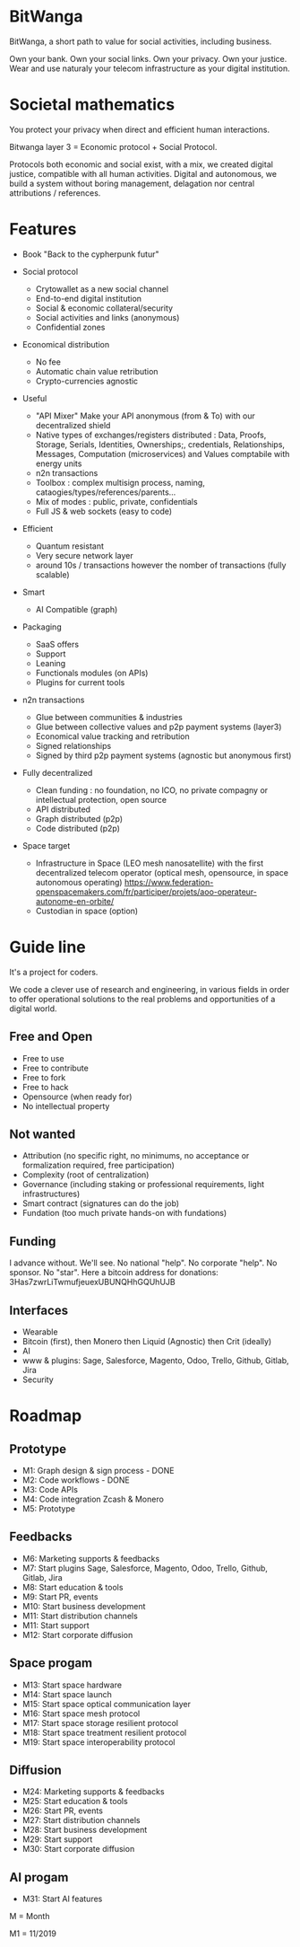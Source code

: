 # BitWanga

BitWanga, a short path to value for social activities, including business.

Own your bank. Own your social links. Own your privacy. Own your justice.
Wear and use naturaly your telecom infrastructure as your digital institution. 

# Societal mathematics

You protect your privacy when direct and efficient human interactions.

Bitwanga layer 3 = Economic protocol + Social Protocol. 

Protocols both economic and social exist, with a mix, we created digital justice, compatible with all human activities.
Digital and autonomous, we build a system without boring management, delagation nor central attributions / references.

# Features

* Book "Back to the cypherpunk futur"

* Social protocol
   * Crytowallet as a new social channel
   * End-to-end digital institution
   * Social & economic collateral/security
   * Social activities and links (anonymous)
   * Confidential zones

* Economical distribution
   * No fee
   * Automatic chain value retribution
   * Crypto-currencies agnostic

* Useful
  * "API Mixer" Make your API anonymous (from & To) with our decentralized shield
  * Native types of exchanges/registers distributed : Data, Proofs, Storage, Serials, Identities, Ownerships;, credentials, Relationships, Messages, Computation (microservices) and Values comptabile with energy units 
  * n2n transactions
  * Toolbox : complex multisign process, naming, cataogies/types/references/parents...
  * Mix of modes : public, private, confidentials
  * Full JS & web sockets (easy to code)

* Efficient
  * Quantum resistant
  * Very secure network layer
  * around 10s / transactions however the nomber of transactions (fully scalable)

* Smart
   * AI Compatible (graph)

* Packaging
   * SaaS offers
   * Support
   * Leaning
   * Functionals modules (on APIs)
   * Plugins for current tools
   
* n2n transactions
   * Glue between communities & industries
   * Glue between collective values and p2p payment systems (layer3)
   * Economical value tracking and retribution
   * Signed relationships
   * Signed by third p2p payment systems (agnostic but anonymous first)
 
* Fully decentralized
   * Clean funding : no foundation, no ICO, no private compagny or intellectual protection, open source
   * API distributed 
   * Graph distributed (p2p)
   * Code distributed (p2p)
   
* Space target
   * Infrastructure in Space (LEO mesh nanosatellite) with the first decentralized telecom operator (optical mesh, opensource, in space autonomous operating) https://www.federation-openspacemakers.com/fr/participer/projets/aoo-operateur-autonome-en-orbite/
   * Custodian in space (option)

# Guide line

It's a project for coders.

We code a clever use of research and engineering, in various fields in order to offer operational solutions to the real problems and opportunities of a digital world.

## Free and Open

* Free to use
* Free to contribute
* Free to fork
* Free to hack
* Opensource (when ready for)
* No intellectual property

## Not wanted

* Attribution (no specific right, no minimums, no acceptance or formalization required, free participation)
* Complexity (root of centralization)
* Governance (including staking or professional requirements, light infrastructures)
* Smart contract (signatures can do the job)
* Fundation (too much private hands-on with fundations)

## Funding

I advance without. We'll see.
No national "help".
No corporate "help".
No sponsor.
No "star".
Here a bitcoin address for donations: 3Has7zwrLiTwmufjeuexUBUNQHhGQUhUJB

## Interfaces

* Wearable
* Bitcoin (first), then Monero then Liquid (Agnostic) then Crit (ideally)
* AI
* www & plugins: Sage, Salesforce, Magento, Odoo, Trello, Github, Gitlab, Jira
* Security

# Roadmap

## Prototype

* M1: Graph design & sign process - DONE
* M2: Code workflows - DONE
* M3: Code APIs
* M4: Code integration Zcash & Monero
* M5: Prototype

## Feedbacks

* M6: Marketing supports & feedbacks
* M7: Start plugins Sage, Salesforce, Magento, Odoo, Trello, Github, Gitlab, Jira
* M8: Start education & tools
* M9: Start PR, events
* M10: Start business development
* M11: Start distribution channels
* M11: Start support
* M12: Start corporate diffusion

## Space progam

* M13: Start space hardware
* M14: Start space launch
* M15: Start space optical communication layer
* M16: Start space mesh protocol
* M17: Start space storage resilient protocol
* M18: Start space treatment resilient protocol
* M19: Start space interoperability protocol

## Diffusion

* M24: Marketing supports & feedbacks
* M25: Start education & tools
* M26: Start PR, events
* M27: Start distribution channels
* M28: Start business development
* M29: Start support
* M30: Start corporate diffusion

## AI progam

* M31: Start AI features

M = Month

M1 = 11/2019
